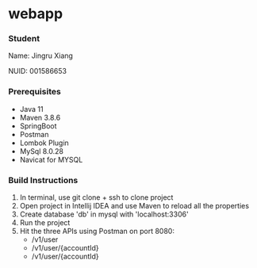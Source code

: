 # webapp

### Student
Name: Jingru Xiang 

NUID: 001586653

### Prerequisites
* Java 11
* Maven 3.8.6
* SpringBoot
* Postman
* Lombok Plugin
* MySql 8.0.28
* Navicat for MYSQL

### Build Instructions
1. In terminal, use git clone + ssh to clone project
2. Open project in Intellij IDEA and use Maven to reload all the properties
3. Create database 'db' in mysql with 'localhost:3306'
4. Run the project
5. Hit the three APIs using Postman on port 8080:
   * /v1/user 
   * /v1/user/{accountId}
   * /v1/user/{accountId}